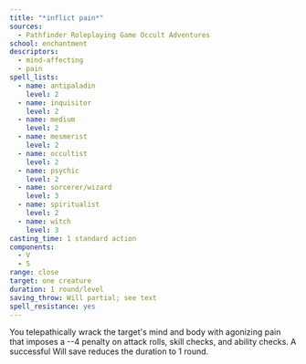 ```yaml
---
title: "*inflict pain*"
sources:
  - Pathfinder Roleplaying Game Occult Adventures
school: enchantment
descriptors:
  - mind-affecting
  - pain
spell_lists:
  - name: antipaladin
    level: 2
  - name: inquisitor
    level: 2
  - name: medium
    level: 2
  - name: mesmerist
    level: 2
  - name: occultist
    level: 2
  - name: psychic
    level: 2
  - name: sorcerer/wizard
    level: 3
  - name: spiritualist
    level: 2
  - name: witch
    level: 3
casting_time: 1 standard action
components:
  - V
  - S
range: close
target: one creature
duration: 1 round/level
saving_throw: Will partial; see text
spell_resistance: yes
---
```


You telepathically wrack the target's mind and body with agonizing pain that imposes a --4 penalty on attack rolls, skill checks, and ability checks. A successful Will save reduces the duration to 1 round.
